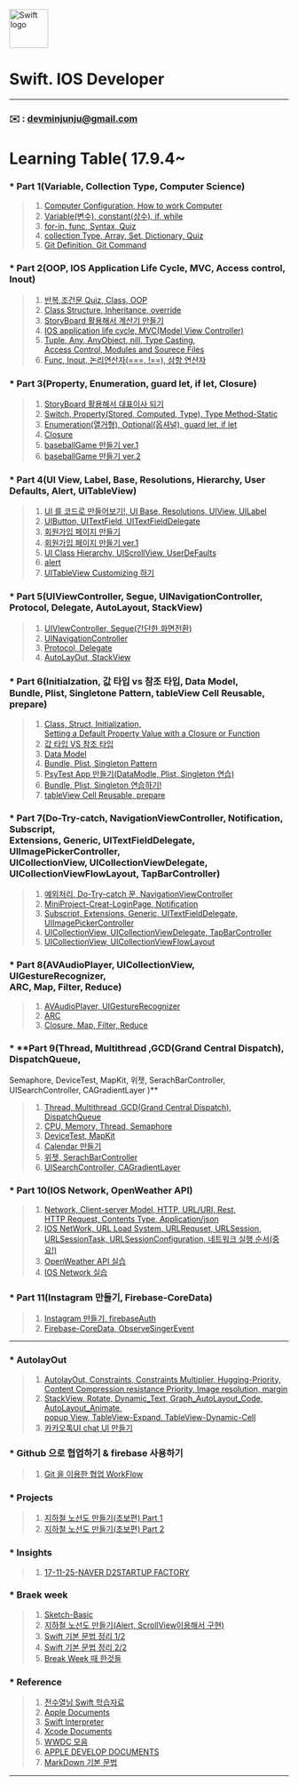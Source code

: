 
<img src="https://swift.org/assets/images/swift.svg" alt="Swift logo" height="70" >


# Swift. IOS Developer 

  
---   
### **:envelope:**  : <devminjunju@gmail.com>


# Learning Table( 17.9.4~

### *  **Part 1(Variable, Collection Type, Computer Science)**

> 1. [Computer Configuration, How to work Computer](/study/1_17-9-4.md)
> 2. [Variable(변수), constant(상수), if, while](/study/2_17-9-5.md)
> 3. [for-in, func, Syntax, Quiz](/study/3_17-9-6.md)
> 4. [collection Type, Array, Set, Dictionary, Quiz](/study/4_17-9-7.md)
> 5. [Git Definition, Git Command](/study/5_17-9-8-git.md)

### *  **Part 2(OOP, IOS Application Life Cycle, MVC, Access control, Inout)**

> 1. [반복,조건문 Quiz, Class, OOP](/study/6_17-9-11.md)
> 2. [Class Structure, Inheritance, override](/study/7_17-9-13.md)
> 3. [StoryBoard 활용해서 계산기 만들기](/study/8_17-9-14.md)
> 4. [IOS application life cycle, MVC(Model View Controller)](/study/9_17-9-15.md)
> 5. [Tuple, Any, AnyObject, nill, Type Casting, <br> Access Control, Modules and Sourece Files](/study/10_17-9-16.md)
> 6. [Func, Inout, 논리연산자(===, !==), 삼항 연산자](/study/11_17-9-16.md)


### *  **Part 3(Property, Enumeration, guard let, if let, Closure)**

> 1. [StoryBoard 활용해서 대표이사 되기](/study/12_17-9-18.md)
> 2. [Switch, Property(Stored, Computed, Type), Type Method-Static](/study/13_17-9-18.md)
> 3. [Enumeration(열거형), Optional(옵셔널), guard let, if let ](/study/14_17-9-19.md)
> 4. [Closure](/study/15_17-9-20.md)
> 5. [baseballGame 만들기 ver.1](/study/16_17-9-21.md)
> 6. [baseballGame 만들기 ver.2](/study/16-1_17-9-21.md)


### *  **Part 4(UI View, Label, Base, Resolutions, Hierarchy, User Defaults, Alert, UITableView)** 

> 1. [UI 를 코드로 만들어보기!, UI Base, Resolutions, UIView, UILabel](/study/17_17-9-25.md)
> 2. [UIButton, UITextField, UITextFieldDelegate](/study/18_17-9-26.md)
> 3. [회원가입 페이지 만들기](/study/19_17-9-27.md)
> 4. [회원가입 페이지 만들기 ver.1](/study/19-1_17-9-27.md)
> 5. [UI Class Hierarchy, UIScrollView, UserDeFaults](/study/20_17-9-28.md)
> 6. [alert](/study/20-1_17-9-28.md)
> 7. [UITableView Customizing 하기](/study/21_17-9-29.md)
 
### *  **Part 5(UIViewController, Segue, UINavigationController, <br>	 Protocol, Delegate, AutoLayout, StackView)** 

> 1. [UIVIewController, Segue(간단한 화면전환)](/study/22_17-10-10.md)
> 2. [UINavigationController](/study/23_17-10-11.md)
> 3. [Protocol, Delegate](/study/24_17-10-12.md)
> 4. [AutoLayOut, StackView](/study/25_17-10-13-AutoLayout.md)


### *  **Part 6(Initialzation, 값 타입 vs 참조 타입, Data Model, <br> 	Bundle, Plist, Singletone Pattern, tableView Cell Reusable, prepare)** 

> 1. [Class, Struct, Initialization, <br> Setting a Default Property Value with a Closure or Function](/study/26_17-10-16-Class-Struct.md)
> 2. [값 타입 VS 참조 타입 ](/study/27_17-10-16-Class-Struct.md)
> 3. [Data Model](/study/28_17-10-17-Data-Modeling.md)
> 4. [Bundle, Plist, Singleton Pattern](/study/29_17-10-18-Bundle-Plist-Singletone-Pattern.md)
> 5. [PsyTest App 만들기(DataModle, Plist, Singleton 연습)](/study/30_17-10-18-PsyTest.md)
> 6. [Bundle, Plist, Singleton 연습하기!](/study/31_17-10-19-prectice-Bundle-Plist-Singleton.md)
> 7. [tableView Cell Reusable, prepare](/study/32_17-10-20-tableView.md)



### *  **Part 7(Do-Try-catch, NavigationViewController, Notification, Subscript,<br>	 Extensions, Generic, UITextFieldDelegate, UIImagePickerController, <br>	 UICollectionView, UICollectionViewDelegate, UICollectionViewFlowLayout, TapBarController)** 

> 1. [예외처리, Do-Try-catch 문, NavigationViewController](/study/34_17-10-23-all-review.md)
> 2. [MiniProject-Creat-LoginPage, Notification](/study/35_17-10-24-Combine-Project.md)
> 3. [Subscript, Extensions, Generic, UITextFieldDelegate, UIImagePickerController](/study/36_17-10-25-Subscript-Extensions-Generic-UITextFieldDelegate-UIImagePickerController.md)
> 4. [UICollectionView, UICollectionViewDelegate, TapBarController](/study/37_17-10-26-musicfile.md)
> 5. [UICollectionView, UICollectionViewFlowLayout](/study/38_17-10-27-CollectionView-gesture.md)
> 

### *  **Part 8(AVAudioPlayer, UICollectionView, UIGestureRecognizer, <br> ARC, Map, Filter, Reduce)** 

> 1. [AVAudioPlayer, UIGestureRecognizer](/study/39_17-10-30-AVAudioPlayer-UICollectionView-UIGestureRecognizer.md)
> 2. [ARC](/study/40_17-10-31-ARC.md)
> 3. [Closure, Map, Filter, Reduce](/study/41_17-11-1-Closure-Delegate.md) 

### * **Part 9(Thread, Multithread ,GCD(Grand Central Dispatch), DispatchQueue, <br>
Semaphore, DeviceTest, MapKit, 위젯, SerachBarController, <br> 
UISearchController, CAGradientLayer )** 

> 1. [Thread, Multithread ,GCD(Grand Central Dispatch), DispatchQueue](/study/42_17-11-6-Thread.md)
> 2. [CPU, Memory, Thread, Semaphore](/study/0_CPU-MEMORY-THREAD-Semaphore.md)
> 3. [DeviceTest, MapKit](/study/43_17-11-7-deviceTest-Mapkit.md)
> 4. [Calendar 만들기](/study/44_17-11-8-Calendar.md)
> 5. [위젯, SerachBarController](/study/45_17-11-9-SearchController-Wejet-imagePicker.md)
> 6. [UISearchController, CAGradientLayer](/study/46_17-11-10-SearchBarController-Gradation.md)

### * **Part 10(IOS Network, OpenWeather API)** 

> 1. [Network, Client-server Model, HTTP, URL/URI, Rest, <br> HTTP Request, Contents Type, Application/json](/study/47_17-11-14-Network.md)
> 2. [IOS NetWork, URL Load System, URLRequset, URLSession, <br> URLSessionTask, URLSessionConfiguration, 네트워크 실행 순서(중요!)](/study/48_17-11-16-IOSNetwork.md)
> 3. [OpenWeather API 실습](/study/49_17-11-16-OpenWeatherAPI.md)
> 4. [IOS Network 실습](study/50_17-11-17-network-day3.md)


### * **Part 11(Instagram 만들기, Firebase-CoreData)** 

> 1. [Instagram 만들기, firebaseAuth](/study/51_17-11-20-make-instagram-firebase-Auth.md)
> 2. [Firebase-CoreData, ObserveSingerEvent](/study/52_17-11-26-mak-instagram-firebase-CoreData.md)



---


### *  **AutolayOut** 

> 1. [AutolayOut, Constraints, Constraints Multiplier, Hugging-Priority, <br> Content Compression resistance Priority, Image resolution, margin](/IOS-AutoLayOut/AutolayOut-Study/17-11-5-firstLecture.md)
> 2. [StackView, Rotate, Dynamic_Text, Graph_AutoLayout_Code, AutoLayout_Animate, <br> popup View, TableView-Expand, TableView-Dynamic-Cell](/IOS-AutoLayOut/AutolayOut-Study/17-11-8-secondLecture.md)
> 3. [카카오톡UI chat UI 만들기](/IOS-AutoLayOut/AutolayOut-Study/17-11-19-kakaotalk.md)


### *  **Github 으로 협업하기 & firebase 사용하기** 

> 1. [Git 을 이용한 협업 WorkFlow](/study/0_17-10-28-github-recture.md)
> 

### * **Projects** 

> 1. [지하철 노선도 만들기(초보편) Part 1](https://devminjun.github.io/blog/CreatSubway-ver1)
> 2. [지하철 노선도 만들기(초보편) Part 2](https://devminjun.github.io/blog/CreatSubway-ver2)
> 

### * **Insights**

> 1. [17-11-25-NAVER D2STARTUP FACTORY](/study/0_17-11-25-NAVER_D2_STARTUP_FACTORY.md)

### *  **Braek week** 

> 1. [Sketch-Basic](/breakweek/sketch.md)
> 2. [지하철 노선도 만들기(Alert, ScrollView이용해서 구현)](/breakweek/CreatSubway.md)
> 3. [Swift 기본 문법 정리 1/2](/breakweek/2017-10-9-online.md)
> 4. [Swift 기본 문법 정리 2/2](/breakweek/2017-10-10-online.md)
> 5. [Break Week 때 한것들](/breakweek/breakWeek.md)


### * **Reference**

> 1. [전수열님 Swift 학습자료](https://devxoul.gitbooks.io/ios-with-swift-in-40-hours/content/)<br>
> 2. [Apple Documents](https://developer.apple.com/library/content/documentation/Swift/Conceptual/Swift_Programming_Language/)<br>
> 3. [Swift Interpreter](https://swift.sandbox.bluemix.net/#/repl)<br>
> 4. [Xcode Documents](http://help.apple.com/xcode/mac/9.0/#/)<br>
> 5. [WWDC 모음](https://developer.apple.com/videos/)<br>
> 6. [APPLE DEVELOP DOCUMENTS](https://developer.apple.com/documentation) <br>
> 7. [MarkDown 기본 문법](/study/2017-10-13-markdown.md)<br>

---





